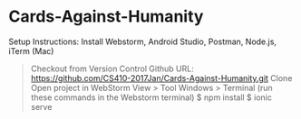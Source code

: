 # Cards-Against-Humanity

Setup Instructions:
Install Webstorm, Android Studio, Postman, Node.js, iTerm (Mac)

> Checkout from Version Control
> Github
> URL: https://github.com/CS410-2017Jan/Cards-Against-Humanity.git
> Clone
> Open project in WebStorm
> View > Tool Windows > Terminal (run these commands in the Webstorm terminal)
$ npm install
$ ionic serve
